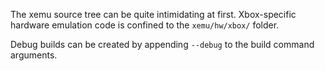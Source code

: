 The xemu source tree can be quite intimidating at first. Xbox-specific hardware emulation code is confined to the `xemu/hw/xbox/` folder.

Debug builds can be created by appending `--debug` to the build command arguments.